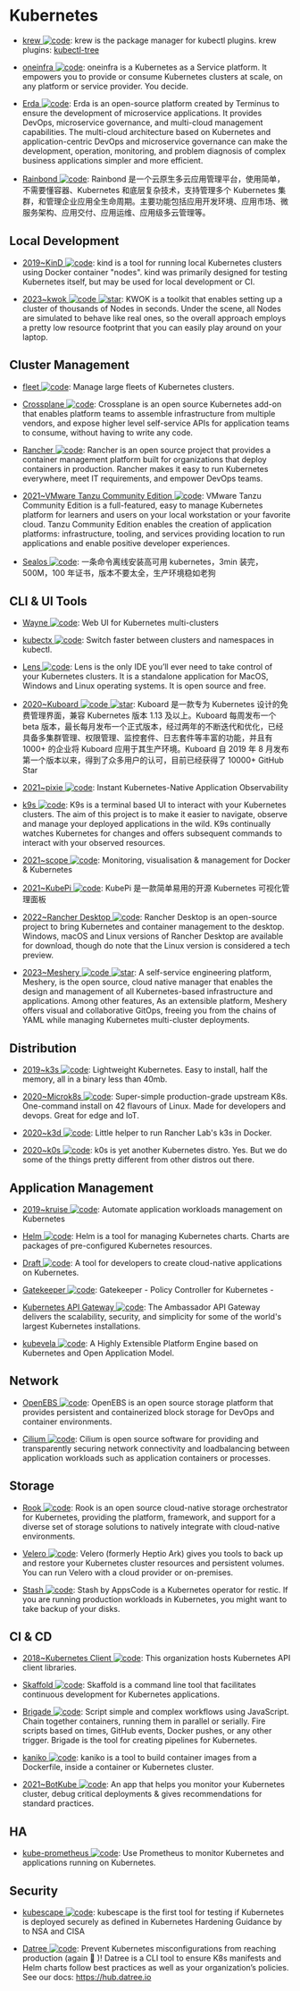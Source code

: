 # Kubernetes

- [krew ![code](https://ng-tech.icu/assets/code.svg)](https://github.com/GoogleContainerTools/krew): krew is the package manager for kubectl plugins. krew plugins: [kubectl-tree](https://github.com/ahmetb/kubectl-tree)

- [oneinfra ![code](https://ng-tech.icu/assets/code.svg)](https://github.com/oneinfra/oneinfra): oneinfra is a Kubernetes as a Service platform. It empowers you to provide or consume Kubernetes clusters at scale, on any platform or service provider. You decide.

- [Erda ![code](https://ng-tech.icu/assets/code.svg)](https://github.com/erda-project/erda): Erda is an open-source platform created by Terminus to ensure the development of microservice applications. It provides DevOps, microservice governance, and multi-cloud management capabilities. The multi-cloud architecture based on Kubernetes and application-centric DevOps and microservice governance can make the development, operation, monitoring, and problem diagnosis of complex business applications simpler and more efficient.

- [Rainbond ![code](https://ng-tech.icu/assets/code.svg)](https://github.com/goodrain/rainbond): Rainbond 是一个云原生多云应用管理平台，使用简单，不需要懂容器、Kubernetes 和底层复杂技术，支持管理多个 Kubernetes 集群，和管理企业应用全生命周期。主要功能包括应用开发环境、应用市场、微服务架构、应用交付、应用运维、应用级多云管理等。

## Local Development

- [2019~KinD ![code](https://ng-tech.icu/assets/code.svg)](https://github.com/kubernetes-sigs/kind/): kind is a tool for running local Kubernetes clusters using Docker container "nodes". kind was primarily designed for testing Kubernetes itself, but may be used for local development or CI.

- [2023~kwok ![code](https://ng-tech.icu/assets/code.svg) ![star](https://img.shields.io/github/stars/kubernetes-sigs/kwok)](https://github.com/kubernetes-sigs/kwok): KWOK is a toolkit that enables setting up a cluster of thousands of Nodes in seconds. Under the scene, all Nodes are simulated to behave like real ones, so the overall approach employs a pretty low resource footprint that you can easily play around on your laptop.

## Cluster Management

- [fleet ![code](https://ng-tech.icu/assets/code.svg)](https://github.com/rancher/fleet): Manage large fleets of Kubernetes clusters.

- [Crossplane ![code](https://ng-tech.icu/assets/code.svg)](https://crossplane.io/): Crossplane is an open source Kubernetes add-on that enables platform teams to assemble infrastructure from multiple vendors, and expose higher level self-service APIs for application teams to consume, without having to write any code.

- [Rancher ![code](https://ng-tech.icu/assets/code.svg)](https://github.com/rancher/rancher): Rancher is an open source project that provides a container management platform built for organizations that deploy containers in production. Rancher makes it easy to run Kubernetes everywhere, meet IT requirements, and empower DevOps teams.

- [2021~VMware Tanzu Community Edition ![code](https://ng-tech.icu/assets/code.svg)](https://github.com/vmware-tanzu/community-edition): VMware Tanzu Community Edition is a full-featured, easy to manage Kubernetes platform for learners and users on your local workstation or your favorite cloud. Tanzu Community Edition enables the creation of application platforms: infrastructure, tooling, and services providing location to run applications and enable positive developer experiences.

- [Sealos ![code](https://ng-tech.icu/assets/code.svg)](https://github.com/fanux/sealos): 一条命令离线安装高可用 kubernetes，3min 装完，500M，100 年证书，版本不要太全，生产环境稳如老狗

## CLI & UI Tools

- [Wayne ![code](https://ng-tech.icu/assets/code.svg)](https://github.com/Qihoo360/wayne): Web UI for Kubernetes multi-clusters

- [kubectx ![code](https://ng-tech.icu/assets/code.svg)](https://github.com/ahmetb/kubectx): Switch faster between clusters and namespaces in kubectl.

- [Lens ![code](https://ng-tech.icu/assets/code.svg)](https://github.com/lensapp/lens): Lens is the only IDE you’ll ever need to take control of your Kubernetes clusters. It is a standalone application for MacOS, Windows and Linux operating systems. It is open source and free.

- [2020~Kuboard ![code](https://ng-tech.icu/assets/code.svg) ![star](https://img.shields.io/github/stars/eip-work/kuboard-press)](https://github.com/eip-work/kuboard-press): Kuboard 是一款专为 Kubernetes 设计的免费管理界面，兼容 Kubernetes 版本 1.13 及以上。Kuboard 每周发布一个 beta 版本，最长每月发布一个正式版本，经过两年的不断迭代和优化，已经具备多集群管理、权限管理、监控套件、日志套件等丰富的功能，并且有 1000+ 的企业将 Kuboard 应用于其生产环境。Kuboard 自 2019 年 8 月发布第一个版本以来，得到了众多用户的认可，目前已经获得了 10000+ GitHub Star

- [2021~pixie ![code](https://ng-tech.icu/assets/code.svg)](https://github.com/pixie-labs/pixie): Instant Kubernetes-Native Application Observability

- [k9s ![code](https://ng-tech.icu/assets/code.svg)](https://k9scli.io/): K9s is a terminal based UI to interact with your Kubernetes clusters. The aim of this project is to make it easier to navigate, observe and manage your deployed applications in the wild. K9s continually watches Kubernetes for changes and offers subsequent commands to interact with your observed resources.

- [2021~scope ![code](https://ng-tech.icu/assets/code.svg)](https://github.com/weaveworks/scope): Monitoring, visualisation & management for Docker & Kubernetes

- [2021~KubePi ![code](https://ng-tech.icu/assets/code.svg)](https://github.com/KubeOperator/KubePi): KubePi 是一款简单易用的开源 Kubernetes 可视化管理面板

- [2022~Rancher Desktop ![code](https://ng-tech.icu/assets/code.svg)](https://github.com/rancher-sandbox/rancher-desktop/): Rancher Desktop is an open-source project to bring Kubernetes and container management to the desktop. Windows, macOS and Linux versions of Rancher Desktop are available for download, though do note that the Linux version is considered a tech preview.

- [2023~Meshery ![code](https://ng-tech.icu/assets/code.svg) ![star](https://img.shields.io/github/stars/meshery/meshery)](https://github.com/meshery/meshery): A self-service engineering platform, Meshery, is the open source, cloud native manager that enables the design and management of all Kubernetes-based infrastructure and applications. Among other features, As an extensible platform, Meshery offers visual and collaborative GitOps, freeing you from the chains of YAML while managing Kubernetes multi-cluster deployments.

## Distribution

- [2019~k3s ![code](https://ng-tech.icu/assets/code.svg)](https://github.com/rancher/k3s): Lightweight Kubernetes. Easy to install, half the memory, all in a binary less than 40mb.

- [2020~Microk8s ![code](https://ng-tech.icu/assets/code.svg)](https://microk8s.io/): Super-simple production-grade upstream K8s. One-command install on 42 flavours of Linux. Made for developers and devops. Great for edge and IoT.

- [2020~k3d ![code](https://ng-tech.icu/assets/code.svg)](https://github.com/rancher/k3d/): Little helper to run Rancher Lab's k3s in Docker.

- [2020~k0s ![code](https://ng-tech.icu/assets/code.svg)](https://github.com/k0sproject/k0s): k0s is yet another Kubernetes distro. Yes. But we do some of the things pretty different from other distros out there.

## Application Management

- [2019~kruise ![code](https://ng-tech.icu/assets/code.svg)](https://github.com/openkruise/kruise): Automate application workloads management on Kubernetes

- [Helm ![code](https://ng-tech.icu/assets/code.svg)](https://github.com/kubernetes/helm): Helm is a tool for managing Kubernetes charts. Charts are packages of pre-configured Kubernetes resources.

- [Draft ![code](https://ng-tech.icu/assets/code.svg)](https://github.com/Azure/draft): A tool for developers to create cloud-native applications on Kubernetes.

- [Gatekeeper ![code](https://ng-tech.icu/assets/code.svg)](https://github.com/open-policy-agent/gatekeeper): Gatekeeper - Policy Controller for Kubernetes -

- [Kubernetes API Gateway ![code](https://ng-tech.icu/assets/code.svg)](https://www.getambassador.io/products/edge-stack/api-gateway/): The Ambassador API Gateway delivers the scalability, security, and simplicity for some of the world's largest Kubernetes installations.

- [kubevela ![code](https://ng-tech.icu/assets/code.svg)](https://github.com/oam-dev/kubevela): A Highly Extensible Platform Engine based on Kubernetes and Open Application Model.

## Network

- [OpenEBS ![code](https://ng-tech.icu/assets/code.svg)](https://www.openebs.io/): OpenEBS is an open source storage platform that provides persistent and containerized block storage for DevOps and container environments.

- [Cilium ![code](https://ng-tech.icu/assets/code.svg)](https://github.com/cilium/cilium): Cilium is open source software for providing and transparently securing network connectivity and loadbalancing between application workloads such as application containers or processes.

## Storage

- [Rook ![code](https://ng-tech.icu/assets/code.svg)](https://github.com/rook/rook): Rook is an open source cloud-native storage orchestrator for Kubernetes, providing the platform, framework, and support for a diverse set of storage solutions to natively integrate with cloud-native environments.

- [Velero ![code](https://ng-tech.icu/assets/code.svg)](https://github.com/vmware-tanzu/velero): Velero (formerly Heptio Ark) gives you tools to back up and restore your Kubernetes cluster resources and persistent volumes. You can run Velero with a cloud provider or on-premises.

- [Stash ![code](https://ng-tech.icu/assets/code.svg)](https://github.com/stashed/stash): Stash by AppsCode is a Kubernetes operator for restic. If you are running production workloads in Kubernetes, you might want to take backup of your disks.

## CI & CD

- [2018~Kubernetes Client ![code](https://ng-tech.icu/assets/code.svg)](https://github.com/kubernetes-client): This organization hosts Kubernetes API client libraries.

- [Skaffold ![code](https://ng-tech.icu/assets/code.svg)](https://github.com/GoogleCloudPlatform/skaffold): Skaffold is a command line tool that facilitates continuous development for Kubernetes applications.

- [Brigade ![code](https://ng-tech.icu/assets/code.svg)](https://github.com/Azure/brigade): Script simple and complex workflows using JavaScript. Chain together containers, running them in parallel or serially. Fire scripts based on times, GitHub events, Docker pushes, or any other trigger. Brigade is the tool for creating pipelines for Kubernetes.

- [kaniko ![code](https://ng-tech.icu/assets/code.svg)](https://github.com/GoogleContainerTools/kaniko): kaniko is a tool to build container images from a Dockerfile, inside a container or Kubernetes cluster.

- [2021~BotKube ![code](https://ng-tech.icu/assets/code.svg)](https://github.com/infracloudio/botkube): An app that helps you monitor your Kubernetes cluster, debug critical deployments & gives recommendations for standard practices.

## HA

- [kube-prometheus ![code](https://ng-tech.icu/assets/code.svg)](https://github.com/coreos/kube-prometheus): Use Prometheus to monitor Kubernetes and applications running on Kubernetes.

## Security

- [kubescape ![code](https://ng-tech.icu/assets/code.svg)](https://github.com/armosec/kubescape): kubescape is the first tool for testing if Kubernetes is deployed securely as defined in Kubernetes Hardening Guidance by to NSA and CISA

- [Datree ![code](https://ng-tech.icu/assets/code.svg)](https://github.com/datreeio/datree): Prevent Kubernetes misconfigurations from reaching production (again 😤 )! Datree is a CLI tool to ensure K8s manifests and Helm charts follow best practices as well as your organization’s policies. See our docs: https://hub.datree.io

